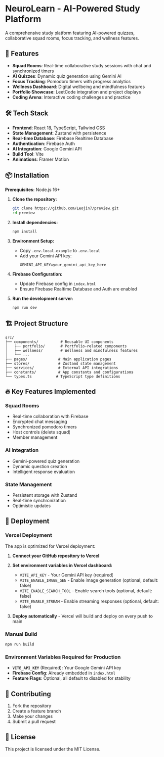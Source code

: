 # NeuroLearn - AI-Powered Study Platform

A comprehensive study platform featuring AI-powered quizzes, collaborative squad rooms, focus tracking, and wellness features.
## 🚀 Features


- **Squad Rooms**: Real-time collaborative study sessions with chat and synchronized timers
- **AI Quizzes**: Dynamic quiz generation using Gemini AI
- **Focus Tracking**: Pomodoro timers with progress analytics
- **Wellness Dashboard**: Digital wellbeing and mindfulness features
- **Portfolio Showcase**: LeetCode integration and project  displays
- **Coding Arena**: Interactive coding challenges and practice

## 🛠️ Tech Stack

- **Frontend**: React 18, TypeScript, Tailwind CSS
- **State Management**: Zustand with persistence
- **Real-time Database**: Firebase Realtime Database
- **Authentication**: Firebase Auth
- **AI Integration**: Google Gemini API
- **Build Tool**: Vite
- **Animations**: Framer Motion

## 📦 Installation

**Prerequisites:** Node.js 16+

1. **Clone the repository:**
   ```bash
   git clone https://github.com/Leojin7/preview.git
   cd preview
   ```

2. **Install dependencies:**
   ```bash
   npm install
   ```

3. **Environment Setup:**
   - Copy `.env.local.example` to `.env.local`
   - Add your Gemini API key:
     ```
     GEMINI_API_KEY=your_gemini_api_key_here
     ```

4. **Firebase Configuration:**
   - Update Firebase config in `index.html`
   - Ensure Firebase Realtime Database and Auth are enabled

5. **Run the development server:**
   ```bash
   npm run dev
   ```

## 🏗️ Project Structure

```
src/
├── components/          # Reusable UI components
│   ├── portfolio/       # Portfolio-related components
│   ├── wellness/        # Wellness and mindfulness features
│   └── ...
├── pages/              # Main application pages
├── stores/             # Zustand state management
├── services/           # External API integrations
├── constants/          # App constants and configurations
└── types.ts           # TypeScript type definitions
```

## 🔥 Key Features Implemented

### Squad Rooms
- Real-time collaboration with Firebase
- Encrypted chat messaging
- Synchronized pomodoro timers
- Host controls (delete squad)
- Member management

### AI Integration
- Gemini-powered quiz generation
- Dynamic question creation
- Intelligent response evaluation

### State Management
- Persistent storage with Zustand
- Real-time synchronization
- Optimistic updates

## 🚀 Deployment

### Vercel Deployment

The app is optimized for Vercel deployment:

1. **Connect your GitHub repository to Vercel**
2. **Set environment variables in Vercel dashboard:**
   - `VITE_API_KEY` - Your Gemini API key (required)
   - `VITE_ENABLE_IMAGE_GEN` - Enable image generation (optional, default: false)
   - `VITE_ENABLE_SEARCH_TOOL` - Enable search tools (optional, default: false)
   - `VITE_ENABLE_STREAM` - Enable streaming responses (optional, default: false)

3. **Deploy automatically** - Vercel will build and deploy on every push to main

### Manual Build

```bash
npm run build
```

### Environment Variables Required for Production

- **`VITE_API_KEY`** (Required): Your Google Gemini API key
- **Firebase Config**: Already embedded in `index.html`
- **Feature Flags**: Optional, all default to disabled for stability

## 🤝 Contributing

1. Fork the repository
2. Create a feature branch
3. Make your changes
4. Submit a pull request

## 📄 License

This project is licensed under the MIT License.
